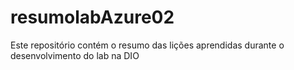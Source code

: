# resumolabAzure02
Este repositório contém o resumo das lições aprendidas durante o desenvolvimento do lab na DIO
